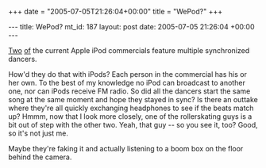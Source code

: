 +++
date = "2005-07-05T21:26:04+00:00"
title = "WePod?"
+++

\--- title: WePod? mt_id: 187 layout: post date: 2005-07-05 21:26:04 +00:00
\---

[Two](http://www.apple.com/ipod/ads/rollerskating/)
[of](http://www.apple.com/ipod/ads/poplock/) the current Apple iPod
commercials feature multiple synchronized dancers.

How'd they do that with iPods? Each person in the commercial has his or her
own. To the best of my knowledge no iPod can broadcast to another one, nor can
iPods receive FM radio. So did all the dancers start the same song at the same
moment and hope they stayed in sync? Is there an outtake where they're all
quickly exchanging headphones to see if the beats match up? Hmmm, now that I
look more closely, one of the rollerskating guys is a bit out of step with the
other two. Yeah, that guy -- so you see it, too? Good, so it's not just me.

Maybe they're faking it and actually listening to a boom box on the floor
behind the camera.

